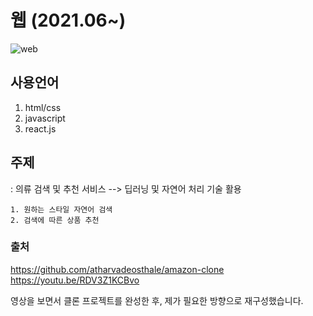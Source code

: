 # 웹 (2021.06~)

![web](https://user-images.githubusercontent.com/57785252/125338565-5458d800-e38b-11eb-9c25-25e28182fb25.JPG)



## 사용언어
1. html/css
2. javascript
3. react.js



## 주제
 : 의류 검색 및 추천 서비스 --> 딥러닝 및 자연어 처리 기술 활용
   
    1. 원하는 스타일 자연어 검색
    2. 검색에 따른 상품 추천




### 출처

https://github.com/atharvadeosthale/amazon-clone
https://youtu.be/RDV3Z1KCBvo

영상을 보면서 클론 프로젝트를 완성한 후, 제가 필요한 방향으로 재구성했습니다. 
